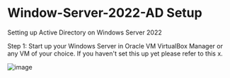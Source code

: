 # Window-Server-2022-AD Setup
Setting up Active Directory on Windows Server 2022

Step 1: Start up your Windows Server in Oracle VM VirtualBox Manager or any VM of your choice. If you haven't set this up yet please refer to this x. 

![image](https://github.com/Kokimchi/Window-Server-2022-AD-Setup/assets/23605674/0cbb0eaa-51c5-4e08-8d33-f11d3ecfd6a7)
